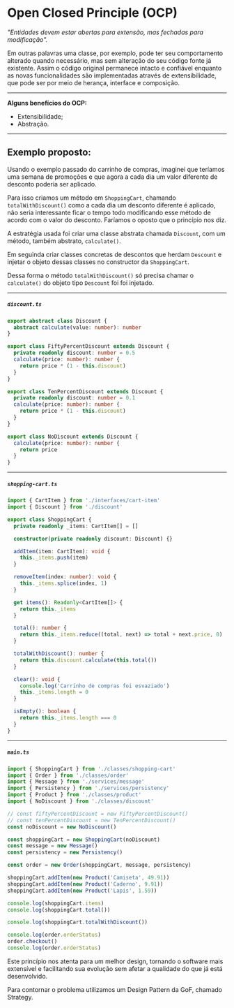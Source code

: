 # Open Closed Principle (OCP)

_"Entidades devem estar abertas para extensão, mas fechadas para modificação"._

Em outras palavras uma classe, por exemplo, pode ter seu comportamento alterado quando necessário, mas sem alteração do seu código fonte já existente. Assim o código original permanece intacto e confiável enquanto as novas funcionalidades são implementadas através de extensibilidade, que pode ser por meio de herança, interface e composição.


<hr>

**Alguns benefícios do OCP:**
- Extensibilidade;
- Abstração.

---
## Exemplo proposto:

Usando o exemplo passado do carrinho de compras, imaginei que teríamos uma semana de promoções e que agora a cada dia um valor diferente de desconto poderia ser aplicado.


Para isso criamos um método em `ShoppingCart`, chamando `totalWithDiscount()` como a cada dia um desconto diferente é aplicado, não seria interessante ficar o tempo todo modificando esse método de acordo com o valor do desconto. Faríamos o oposto que o princípio nos diz.


A estratégia usada foi criar uma classe abstrata chamada `Discount`, com um método, também abstrato, `calculate()`.

Em seguinda criar classes concretas de descontos que herdam `Descount` e injetar o objeto dessas classes no constructor da `ShoppingCart`.

Dessa forma o método `totalWithDiscount()` só precisa chamar o `calculate()` do objeto tipo `Descount` foi foi injetado.



<hr>

##### `discount.ts`
~~~ typescript
export abstract class Discount {
  abstract calculate(value: number): number
}

export class FiftyPercentDiscount extends Discount {
  private readonly discount: number = 0.5
  calculate(price: number): number {
    return price * (1 - this.discount)
  }
}

export class TenPercentDiscount extends Discount {
  private readonly discount: number = 0.1
  calculate(price: number): number {
    return price * (1 - this.discount)
  }
}

export class NoDiscount extends Discount {
  calculate(price: number): number {
    return price
  }
}
~~~
---

##### `shopping-cart.ts`
~~~ typescript
import { CartItem } from './interfaces/cart-item'
import { Discount } from './discount'

export class ShoppingCart {
  private readonly _items: CartItem[] = []

  constructor(private readonly discount: Discount) {}

  addItem(item: CartItem): void {
    this._items.push(item)
  }

  removeItem(index: number): void {
    this._items.splice(index, 1)
  }

  get items(): Readonly<CartItem[]> {
    return this._items
  }

  total(): number {
    return this._items.reduce((total, next) => total + next.price, 0)
  }

  totalWithDiscount(): number {
    return this.discount.calculate(this.total())
  }

  clear(): void {
    console.log('Carrinho de compras foi esvaziado')
    this._items.length = 0
  }

  isEmpty(): boolean {
    return this._items.length === 0
  }
}

~~~

---

##### `main.ts`
~~~ typescript
import { ShoppingCart } from './classes/shopping-cart'
import { Order } from './classes/order'
import { Message } from './services/message'
import { Persistency } from './services/persistency'
import { Product } from './classes/product'
import { NoDiscount } from './classes/discount'

// const fiftyPercentDiscount = new FiftyPercentDiscount()
// const tenPercentDiscount = new TenPercentDiscount()
const noDiscount = new NoDiscount()

const shoppingCart = new ShoppingCart(noDiscount)
const message = new Message()
const persistency = new Persistency()

const order = new Order(shoppingCart, message, persistency)

shoppingCart.addItem(new Product('Camiseta', 49.91))
shoppingCart.addItem(new Product('Caderno', 9.91))
shoppingCart.addItem(new Product('Lapis', 1.59))

console.log(shoppingCart.items)
console.log(shoppingCart.total())

console.log(shoppingCart.totalWithDiscount())

console.log(order.orderStatus)
order.checkout()
console.log(order.orderStatus)
~~~

Este princípio nos atenta para um melhor design, tornando o software mais extensível e facilitando sua evolução sem afetar a qualidade do que já está desenvolvido.

Para contornar o problema utilizamos um Design Pattern da GoF, chamado Strategy.
